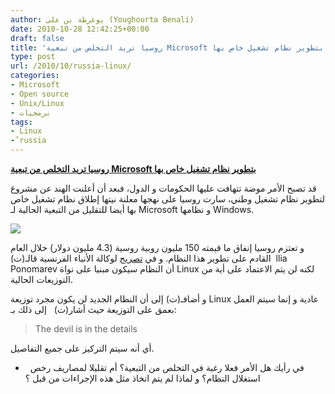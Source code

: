 ```yaml
---
author: يوغرطة بن علي (Youghourta Benali)
date: 2010-10-28 12:42:25+00:00
draft: false
title: 'روسيا تريد التخلص من تبعية Microsoft بتطوير نظام تشغيل خاص بها '
type: post
url: /2010/10/russia-linux/
categories:
- Microsoft
- Open source
- Unix/Linux
- برمجيات
tags:
- Linux
- ٌrussia
---
```


**[روسيا تريد التخلص من تبعية Microsoft بتطوير نظام تشغيل خاص بها](https://www.it-scoop.com/2010/10/russia-linux/)**




قد تصبح الأمر موضة تتهافت عليها الحكومات و الدول، فبعد أن أعلنت الهند عن مشروع لتطوير نظام تشغيل وطني، سارت روسيا على نهجها معلنة نيتها إطلاق نظام تشغيل خاص بها أيضا للتقليل من التبعية الحالية لـ Microsoft و نظامها Windows.




[![](https://www.it-scoop.com/wp-content/uploads/2010/10/rusflag.jpg)
](https://www.it-scoop.com/2010/10/russia-linux/)


و تعتزم روسيا إنفاق ما قيمته 150 مليون روبية روسية (4.3 مليون دولار) خلال العام القادم على تطوير هذا النظام. و في [تصريح](http://www.google.com/hostednews/afp/article/ALeqM5ghjg_tT6QzNQjXXT5HCKrIvCUMKQ?docId=CNG.649f81a02bcbfc0e7603d630f2ab1828.511) لوكالة الأنباء الفرنسية قالـ(ت)  llia Ponomarev أن النظام سيكون مبنيا على نواة Linux لكنه لن يتم الاعتماد على أية من التوزيعات الحالية.

و أضافـ(ت) إلى أن النظام الجديد لن يكون مجرد توزيعة Linux عادية و إنما سيتم العمل بعمق على التوزيعة حيث أشار(ت)   إلى ذلك بـ:


<blockquote>The devil is in the details</blockquote>


أي أنه سيتم التركيز على جميع التفاصيل.

-   في رأيك هل الأمر فعلا رغبة في التخلص من التبعية؟ أم تقليلا لمصاريف رخص استغلال النظام؟ و لماذا لم يتم اتخاذ مثل هذه الإجراءات من قبل ؟
